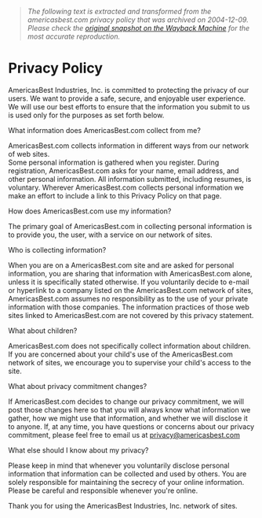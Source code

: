 > *The following text is extracted and transformed from the americasbest.com privacy policy that was archived on 2004-12-09. Please check the [original snapshot on the Wayback Machine](https://web.archive.org/web/20041209074057id_/http%3A//www.americasbest.com/privacy_policy.htm) for the most accurate reproduction.*

# Privacy Policy

AmericasBest Industries, Inc. is committed to protecting the privacy of our users. We want to provide a safe, secure, and enjoyable user experience. We will use our best efforts to ensure that the information you submit to us is used only for the purposes as set forth below.

What information does AmericasBest.com collect from me?

AmericasBest.com collects information in different ways from our network of web sites.   
Some personal information is gathered when you register. During registration, AmericasBest.com asks for your name, email address, and other personal information. All information submitted, including resumes, is voluntary. Wherever AmericasBest.com collects personal information we make an effort to include a link to this Privacy Policy on that page. 

How does AmericasBest.com use my information? 

The primary goal of AmericasBest.com in collecting personal information is to provide you, the user, with a service on our network of sites. 

Who is collecting information? 

When you are on a AmericasBest.com site and are asked for personal information, you are sharing that information with AmericasBest.com alone, unless it is specifically stated otherwise. If you voluntarily decide to e-mail or hyperlink to a company listed on the AmericasBest.com network of sites, AmericasBest.com assumes no responsibility as to the use of your private information with those companies. The information practices of those web sites linked to AmericasBest.com are not covered by this privacy statement. 

What about children?

AmericasBest.com does not specifically collect information about children. If you are concerned about your child's use of the AmericasBest.com network of sites, we encourage you to supervise your child's access to the site. 

What about privacy commitment changes?

If AmericasBest.com decides to change our privacy commitment, we will post those changes here so that you will always know what information we gather, how we might use that information, and whether we will disclose it to anyone. If, at any time, you have questions or concerns about our privacy commitment, please feel free to email us at [privacy@americasbest.com](mailto:privacy@americasbest.com)

What else should I know about my privacy? 

Please keep in mind that whenever you voluntarily disclose personal information that information can be collected and used by others. You are solely responsible for maintaining the secrecy of your online information. Please be careful and responsible whenever you're online. 

Thank you for using the AmericasBest Industries, Inc. network of sites.
